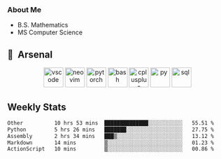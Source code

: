### About Me

- B.S. Mathematics
- MS Computer Science

<h2> 🚀 &nbsp;Arsenal</h2>

<p align="center">

<img src="https://cdn.jsdelivr.net/gh/devicons/devicon/icons/vscode/vscode-original.svg" alt="vscode" width="45" height="45"/>
<img src="https://cdn.jsdelivr.net/gh/devicons/devicon@latest/icons/neovim/neovim-original.svg" alt="neovim" width = "45" height = "45"/>
<img src="https://cdn.jsdelivr.net/gh/devicons/devicon@latest/icons/pytorch/pytorch-original.svg" alt="pytorch" width = "45" height = "45" />
          
<img src="https://cdn.jsdelivr.net/gh/devicons/devicon/icons/bash/bash-original.svg" alt="bash" width="45" height="45"/>
<img src="https://cdn.jsdelivr.net/gh/devicons/devicon@latest/icons/cplusplus/cplusplus-original.svg" alt="cplusplus" width = "45" height = "45"/>
<img src="https://cdn.jsdelivr.net/gh/devicons/devicon@latest/icons/python/python-plain.svg" alt="py" width = "45" height = "45" />

<img src="https://cdn.jsdelivr.net/gh/devicons/devicon@latest/icons/azuresqldatabase/azuresqldatabase-original.svg" alt="sql" width = "45" height = "45"/>
          
</p>

## Weekly Stats

<!--START_SECTION:waka-->

```txt
Other          10 hrs 53 mins  ██████████████░░░░░░░░░░░   55.51 %
Python         5 hrs 26 mins   ███████░░░░░░░░░░░░░░░░░░   27.75 %
Assembly       2 hrs 34 mins   ███▒░░░░░░░░░░░░░░░░░░░░░   13.12 %
Markdown       14 mins         ▒░░░░░░░░░░░░░░░░░░░░░░░░   01.23 %
ActionScript   10 mins         ▒░░░░░░░░░░░░░░░░░░░░░░░░   00.86 %
```

<!--END_SECTION:waka-->

